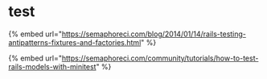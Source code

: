 # test

{% embed url="https://semaphoreci.com/blog/2014/01/14/rails-testing-antipatterns-fixtures-and-factories.html" %}

{% embed url="https://semaphoreci.com/community/tutorials/how-to-test-rails-models-with-minitest" %}
